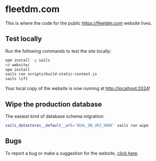 # fleetdm.com

This is where the code for the public https://fleetdm.com website lives.


<!-- a [Sails v1](https://sailsjs.com) application -->


## Test locally
Run the following commands to test the site locally:

```sh
npm install -g sails
cd website/
npm install
sails run scripts/build-static-content.js
sails lift
```

Your local copy of the website is now running at [http://localhost:2024](http://localhost:2024)!


## Wipe the production database
The easiest kind of database schema migration:
```sh
sails_datastores__default__url='REAL_DB_URI_HERE' sails run wipe
```


## Bugs
To report a bug or make a suggestion for the website, [click here](https://github.com/fleetdm/fleet/issues).


<!--
### Links

+ [Sails framework documentation](https://sailsjs.com/get-started)
+ [Version notes / upgrading](https://sailsjs.com/documentation/upgrading)
+ [Deployment tips](https://sailsjs.com/documentation/concepts/deployment)
+ [Community support options](https://sailsjs.com/support)
+ [Professional / enterprise options](https://sailsjs.com/enterprise)


### Version info

This app was originally generated on Wed Aug 26 2020 04:48:44 GMT-0500 (Central Daylight Time) using Sails v1.2.5. -->

<!-- Internally, Sails used [`sails-generate@2.0.0`](https://github.com/balderdashy/sails-generate/tree/v2.0.0/lib/core-generators/new). -->

<!--
This project's boilerplate is based on an expanded seed app provided by the [Sails core team](https://sailsjs.com/about) to make it easier for you to build on top of ready-made features like authentication, enrollment, email verification, and billing.  For more information, [drop us a line](https://sailsjs.com/support).

 -->
<!--
Note:  Generators are usually run using the globally-installed `sails` CLI (command-line interface).  This CLI version is _environment-specific_ rather than app-specific, thus over time, as a project's dependencies are upgraded or the project is worked on by different developers on different computers using different versions of Node.js, the Sails dependency in its package.json file may differ from the globally-installed Sails CLI release it was originally generated with.  (Be sure to always check out the relevant [upgrading guides](https://sailsjs.com/upgrading) before upgrading the version of Sails used by your app.  If you're stuck, [get help here](https://sailsjs.com/support).)
-->
